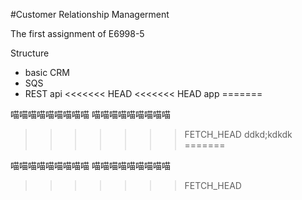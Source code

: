 #Customer Relationship Managerment

The first assignment of E6998-5


Structure
- basic CRM
- SQS
- REST api
<<<<<<< HEAD
<<<<<<< HEAD
app
=======


喵喵喵喵喵喵喵喵喵
喵喵喵喵喵喵喵喵喵
>>>>>>> FETCH_HEAD
ddkd;kdkdk
=======


喵喵喵喵喵喵喵喵喵
喵喵喵喵喵喵喵喵喵
>>>>>>> FETCH_HEAD
